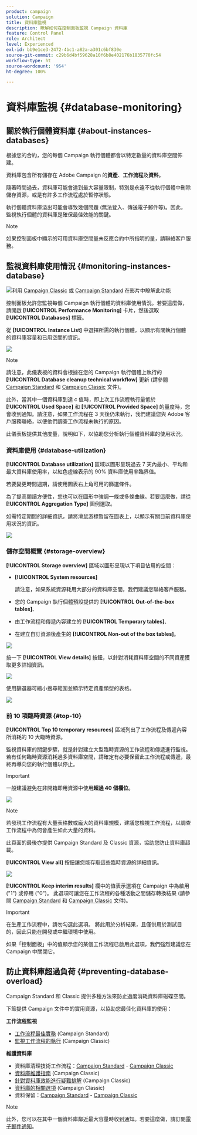 ```yaml
---
product: campaign
solution: Campaign
title: 資料庫監視
description: 瞭解如何在控制面板監視 Campaign 資料庫
feature: Control Panel
role: Architect
level: Experienced
exl-id: bb9e1ce3-2472-4bc1-a82a-a301c6bf830e
source-git-commit: c29b6d4bf59628a10f6b8e402176b1835770fc54
workflow-type: ht
source-wordcount: '954'
ht-degree: 100%

---
```


# 資料庫監視 {#database-monitoring}

## 關於執行個體資料庫 {#about-instances-databases}

根據您的合約，您的每個 Campaign 執行個體都會以特定數量的資料庫空間佈建。

資料庫包含所有儲存在 Adobe Campaign 的&#x200B;**資產**、**工作流程**&#x200B;及&#x200B;**資料**。

隨著時間過去，資料庫可能會達到最大容量限制，特別是永遠不從執行個體中刪除儲存資源，或是有許多工作流程處於暫停狀態。

執行個體資料庫溢出可能會導致幾個問題 (無法登入、傳送電子郵件等)。因此，監視執行個體的資料庫是確保最佳效能的關鍵。

>[!NOTE]
>
>如果控制面板中顯示的可用資料庫空間量未反應合約中所指明的量，請聯絡客戶服務。

## 監視資料庫使用情況 {#monitoring-instances-database}

![](assets/do-not-localize/how-to-video.png)利用 [Campaign Classic](https://experienceleague.adobe.com/docs/campaign-classic-learn/control-panel/performance-monitoring/monitoring-databases.html?lang=zh-Hant#performance-monitoring) 或 [Campaign Standard](https://experienceleague.adobe.com/docs/campaign-standard-learn/control-panel/performance-monitoring/monitoring-databases.html?lang=zh-Hant#performance-monitoring) 在影片中瞭解此功能

控制面板允許您監視每個 Campaign 執行個體的資料庫使用情況。若要這麼做，請開啟 **[!UICONTROL Performance Monitoring]** 卡片，然後選取 **[!UICONTROL Databases]** 標籤。

從 **[!UICONTROL Instance List]** 中選擇所需的執行個體，以顯示有關執行個體的資料庫容量和已用空間的資訊。

![](assets/databases_dashboard.png)

>[!NOTE]
>
>請注意，此儀表板的資料會根據在您的 Campaign 執行個體上執行的 **[!UICONTROL Database cleanup technical workflow]** 更新 (請參閱 [Campaign Standard](https://experienceleague.adobe.com/docs/campaign-standard/using/administrating/application-settings/technical-workflows.html?lang=zh-Hant#list-of-technical-workflows) 和 [Campaign Classic](https://experienceleague.adobe.com/docs/campaign-classic/using/monitoring-campaign-classic/data-processing/database-cleanup-workflow.html?lang=zh-Hant) 文件)。
>
>此外，當其中一個資料庫到達 c 值時，即上次工作流程執行量低於 **[!UICONTROL Used Space]** 和 **[!UICONTROL Provided Space]** 的量度時，您會收到通知。請注意，如果工作流程在 3 天後仍未執行，我們建議您與 Adobe 客戶服務聯絡，以便他們調查工作流程未執行的原因。

此儀表板提供其他度量，說明如下，以協助您分析執行個體資料庫的使用狀況。

### 資料庫使用 {#database-utilization}

**[!UICONTROL Database utilization]** 區域以圖形呈現過去 7 天內最小、平均和最大資料庫使用率，以紅色虛線表示的 90% 資料庫使用率臨界值。

若要變更時間週期，請使用圖表右上角可用的篩選條件。

為了提高閱讀方便性，您也可以在圖形中強調一條或多條曲線。若要這麼做，請從 **[!UICONTROL Aggregation Type]** 圖例選取。

如需特定期間的詳細資訊，請將滑鼠游標暫留在圖表上，以顯示有關目前資料庫使用狀況的資訊。

![](assets/databases_dashboard_detail.png)

### 儲存空間概覽 {#storage-overview}

**[!UICONTROL Storage overview]** 區域以圖形呈現以下項目佔用的空間：

* **[!UICONTROL System resources]**

   請注意，如果系統資源耗用大部分的資料庫空間，我們建議您聯絡客戶服務。

* 您的 Campaign 執行個體預設提供的 **[!UICONTROL Out-of-the-box tables]**、
* 由工作流程和傳遞內容建立的 **[!UICONTROL Temporary tables]**、
* 在建立自訂資源後產生的 **[!UICONTROL Non-out of the box tables]**。

![](assets/database-storage-overview.png)

按一下 **[!UICONTROL View details]** 按鈕，以針對消耗資料庫空間的不同資產獲取更多詳細資訊。

![](assets/database-storage-details.png)

使用篩選器可縮小搜尋範圍並顯示特定資產類型的表格。

![](assets/database-storage-overview-filter.png)

### 前 10 項臨時資源 {#top-10}

**[!UICONTROL Top 10 temporary resources]** 區域列出了工作流程及傳遞內容所消耗的 10 大臨時資源。

監視資料庫的關鍵步驟，就是針對建立大型臨時資源的工作流程和傳遞進行監視。若有任何臨時資源消耗過多資料庫空間，請確定有必要保留此工作流程或傳遞，最終再導向您的執行個體以停止。

>[!IMPORTANT]
>
>一般建議避免在非開箱即用資源中使用&#x200B;**超過 40 個欄位**。

![](assets/database-top10.png)

>[!NOTE]
>
>若發現工作流程有大量表格數或龐大的資料庫規模，建議您檢視工作流程，以調查工作流程中為何會產生如此大量的資料。
>
>此頁面的最後亦提供 Campaign Standard 及 Classic 資源，協助您防止資料庫超載。

**[!UICONTROL View all]** 按鈕讓您能存取這些臨時資源的詳細資訊。

![](assets/database-top10-view.png)

**[!UICONTROL Keep interim results]** 欄中的值表示選項在 Campaign 中為啟用 (&quot;1&quot;) 或停用 (&quot;0&quot;)。 此選項可讓您在工作流程的各種活動之間儲存轉換結果 (請參閱 [Campaign Standard](https://experienceleague.adobe.com/docs/campaign-standard/using/managing-processes-and-data/executing-a-workflow/managing-execution-options.html?lang=zh-Hant) 和 [Campaign Classic](https://experienceleague.adobe.com/docs/campaign-classic/using/automating-with-workflows/general-operation/workflow-best-practices.html?lang=zh-Hant#logs) 文件)。

>[!IMPORTANT]
>
>在生產工作流程中，請勿勾選此選項。 將此用於分析結果，且僅供用於測試目的，因此只能在開發或中繼環境中使用。
>
>如果「控制面板」中的值顯示您的某個工作流程已啟用此選項，我們強烈建議您在 Campaign 中關閉它。

## 防止資料庫超過負荷 {#preventing-database-overload}

Campaign Standard 和 Classic 提供多種方法來防止過度消耗資料庫磁碟空間。

下節提供 Campaign 文件中的實用資源，以協助您最佳化資料庫的使用：

**工作流程監視**

* [工作流程最佳實務](https://experienceleague.adobe.com/docs/campaign-standard/using/managing-processes-and-data/workflow-general-operation/best-practices-workflows.html?lang=zh-Hant) (Campaign Standard)
* [監視工作流程的執行](https://experienceleague.adobe.com/docs/campaign-classic/using/automating-with-workflows/monitoring-workflows/monitoring-workflow-execution.html?lang=zh-Hant) (Campaign Classic)

**維護資料庫**

* 資料庫清理技術工作流程：[Campaign Standard](https://experienceleague.adobe.com/docs/campaign-standard/using/administrating/application-settings/technical-workflows.html?lang=zh-Hant#list-of-technical-workflows) - [Campaign Classic](https://experienceleague.adobe.com/docs/campaign-classic/using/monitoring-campaign-classic/data-processing/database-cleanup-workflow.html?lang=zh-Hant)
* [資料庫維護指南](https://experienceleague.adobe.com/docs/campaign-classic/using/monitoring-campaign-classic/database-maintenance/recommendations.html?lang=zh-Hant) (Campaign Classic)
* [針對資料庫效能進行疑難排解](https://experienceleague.adobe.com/docs/campaign-classic/using/monitoring-campaign-classic/troubleshooting-toc/database-issues-toc/database-performances.html?lang=zh-Hant) (Campaign Classic)
* [資料庫的相關選項](https://experienceleague.adobe.com/docs/campaign-classic/using/installing-campaign-classic/appendices/configuring-campaign-options.html?lang=zh-Hant#database) (Campaign Classic)
* 資料保留：[Campaign Standard](https://experienceleague.adobe.com/docs/campaign-standard/using/administrating/application-settings/data-retention.html?lang=zh-Hant) - [Campaign Classic](https://experienceleague.adobe.com/docs/campaign-classic/using/configuring-campaign-classic/data-model/data-model-best-practices.html?lang=zh-Hant#data-retention)

>[!NOTE]
>
>此外，您可以在其中一個資料庫鄰近最大容量時收到通知。若要這麼做，請訂閱[電子郵件通知](../../performance-monitoring/using/email-alerting.md)。
